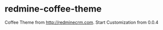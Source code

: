 redmine-coffee-theme
====================

Coffee Theme from http://redminecrm.com. Start Customization from 0.0.4 
